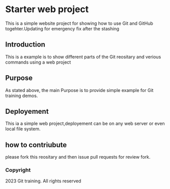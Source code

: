 # Starter web project
This is a simple website project for showing how to use Git and GitHub togehter.Updating for emergency fix after the stashing
## Introduction
This is a example is to show different parts of the Git
reositary and verious commands using a web project
## Purpose
As stated above, the main Purpose is to provide
simple example for Git training demos.
## Deployement
This ia a simple web project,deployement can be
on any web server or even local file system.
## how to contriubute
 please fork this reositary and then issue pull requests for review fork.

### Copyright
2023 Git training. All rights reserved